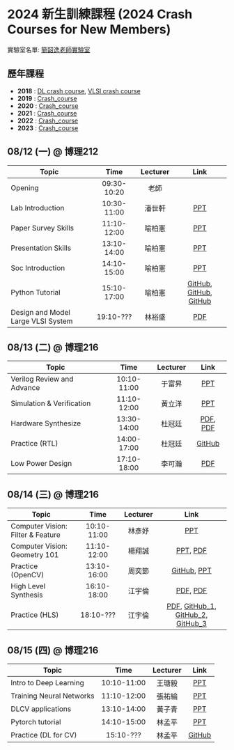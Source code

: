 # 2024 新生訓練課程 (2024 Crash Courses for New Members)
實驗室名單:
[簡韶逸老師實驗室](http://media.ee.ntu.edu.tw/)

## 歷年課程

+ **2018** : [DL crash course](./2018/2018_DL_Crash_Course.md), [VLSI crash course](./2018/2018_VLSI_Crash_Course.md)
+ **2019** : [Crash_course](./2019/README.md)
+ **2020** : [Crash_course](./2020/README.md)
+ **2021** : [Crash_course](./2021/README.md)
+ **2022** : [Crash_course](./2022/README.md)
+ **2023** : [Crash_course](./2023/README.md)

## 08/12 (一) @ 博理212
|Topic|Time|Lecturer|Link|
|---|:---:|:---:|:---:|
|Opening|09:30-10:20|老師| |
|Lab Introduction|10:30-11:00|潘世軒|[PPT](http://media.ee.ntu.edu.tw/crash_course/2024/2024_intro_lab.pptx)|
|Paper Survey Skills|11:10-12:00|喻柏憲|[PPT](http://media.ee.ntu.edu.tw/crash_course/2024/2024_paper_survey_skills.pptx)|
|Presentation Skills|13:10-14:00|喻柏憲|[PPT](http://media.ee.ntu.edu.tw/crash_course/2024/2024_how_to_present.pptx)|
|Soc Introduction|14:10-15:00|喻柏憲|[PPT](http://media.ee.ntu.edu.tw/crash_course/2024/2024_soc_introduction.pptx)|
|Python Tutorial|15:10-17:00|喻柏憲|[GitHub](https://github.com/mediaic/CV_Course_Tutorial/blob/master/python_tutorial.ipynb), [GitHub](https://github.com/mediaic/CV_Course_Tutorial/blob/master/numpy_tutorial.ipynb), [GitHub](https://github.com/mediaic/CV_Course_Tutorial/blob/master/OpenCV/hello_opencv.ipynb)
|Design and Model Large VLSI System|19:10-???|林裕盛|[PDF](http://media.ee.ntu.edu.tw/crash_course/2024/2024_lab421.pdf)|

## 08/13 (二) @ 博理216
|Topic|Time|Lecturer|Link|
|---|:---:|:---:|:---:|
|Verilog Review and Advance|10:10-11:00|于富昇|[PPT](http://media.ee.ntu.edu.tw/crash_course/2024/2024_verilog_review_advance.pptx)|
|Simulation & Verification|11:10-12:00|黃立洋|[PPT](http://media.ee.ntu.edu.tw/crash_course/2024/2024_rtl_verification.pptx)|
|Hardware Synthesize|13:30-14:00|杜冠廷|[PDF](http://media.ee.ntu.edu.tw/crash_course/2024/2024_logic_synthesis.pdf), [PDF](http://media.ee.ntu.edu.tw/crash_course/2024/2024_designware_ip.pdf) |
|Practice (RTL)|14:00-17:00|杜冠廷|[GitHub](https://github.com/mediaic/VLSI_Lab1)|
|Low Power Design|17:10-18:00|李可瀚|[PDF](http://media.ee.ntu.edu.tw/crash_course/2024/2024_low_power_fundamentals_to_soc_low_power_design.pdf)|

## 08/14 (三) @ 博理216
|Topic|Time|Lecturer|Link|
|---|:---:|:---:|:---:|
|Computer Vision: Filter & Feature|10:10-11:00|林彥妤|[PPT](http://media.ee.ntu.edu.tw/crash_course/2024/2024_cv_filter_feature.pptx)|
|Computer Vision: Geometry 101|11:10-12:00|楊翔誠|[PPT](http://media.ee.ntu.edu.tw/crash_course/2024/2024_geometry_101.pptx), [PDF](http://media.ee.ntu.edu.tw/crash_course/2024/2024_geometry_101.pdf) |
|Practice (OpenCV)|13:10-16:00|周奕節|[GitHub](https://github.com/mediaic/Python_OpenCV_Lab), [PPT](http://media.ee.ntu.edu.tw/crash_course/2024/2024_python_opencv_lab.pptx)|
|High Level Synthesis|16:10-18:00|江宇倫|[PDF](http://media.ee.ntu.edu.tw/crash_course/2024/2024_hls_introduction_and_lab.pdf), [PDF](http://media.ee.ntu.edu.tw/crash_course/2024/2024_hls101_v3.pdf) |
|Practice (HLS)|18:10-???|江宇倫|[PDF](http://media.ee.ntu.edu.tw/crash_course/2024/2024_online_fpga_manual.pdf), [GitHub_1](https://github.com/bol-edu/course-lab_1.git), [GitHub_2](https://github.com/mediaic/boledu-hls-course-lab_2.git), [GitHub_3](https://github.com/mediaic/boledu-hls-course-lab_3.git)|

## 08/15 (四) @ 博理216
|Topic|Time|Lecturer|Link|
|---|:---:|:---:|:---:|
|Intro to Deep Learning|10:10-11:00|王瑭毅|[PPT](http://media.ee.ntu.edu.tw/crash_course/2024/2024_intro_dl.pptx)|
|Training Neural Networks|11:10-12:00|張祐綸|[PPT](http://media.ee.ntu.edu.tw/crash_course/2024/2024_dl.pptx)|
|DLCV applications|13:10-14:00|黃子青|[PPT](http://media.ee.ntu.edu.tw/crash_course/2024/2024_dlcv_application.pptx)|
|Pytorch tutorial|14:10-15:00|林孟平|[PPT](http://media.ee.ntu.edu.tw/crash_course/2024/2024_pytorch_tutorial.pptx)|
|Practice (DL for CV)|15:10-???|林孟平|[GitHub](https://github.com/mediaic/DL_Practice)|
